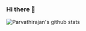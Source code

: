### Hi there 👋

![Parvathirajan's github stats](https://github-readme-stats.vercel.app/api?username=parvathirajan&show_icons=true&hide_border=true)
<!--
**parva-nata/parva-nata** is a ✨ _special_ ✨ repository because its `README.md` (this file) appears on your GitHub profile.

Here are some ideas to get you started:

- 🔭 I’m currently working on ...
- 🌱 I’m currently learning ...
- 👯 I’m looking to collaborate on ...
- 🤔 I’m looking for help with ...
- 💬 Ask me about ...
- 📫 How to reach me: ...
- 😄 Pronouns: ...
- ⚡ Fun fact: ...
-->
